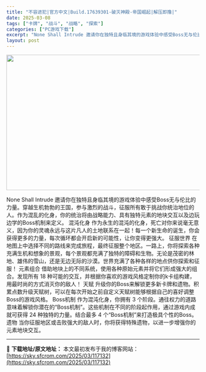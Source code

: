 ```yaml
---
title: "不容进犯|官方中文|Build.17639301-破灭神殿-帝国崛起|解压即撸|"
date: 2025-03-08
tags: ["卡牌", "战斗", "战略", "探索"]
categories: ["PC游戏下载"]
excerpt: "None Shall Intrude 邀请你在独特且身临其境的游戏体验中感受Boss无与伦比的力量。穿越生机勃勃的王国，参与激烈的战斗，征服所有敢于挑战你统治地位的人。作为混乱的化身，你的统治将由战略能力、具有独特元素的地块交互以及边玩边学的Boss机制来定义。 混沌化身 作为永生的混沌的化身，死亡&hellip;"
layout: post
---
```


<img class="aligncenter size-full wp-image-117120" src="https://sky.sfcrom.com/wp-content/uploads/2025/03/2025030809072085.webp" alt="" width="616" height="353" />

None Shall Intrude 邀请你在独特且身临其境的游戏体验中感受Boss无与伦比的力量。穿越生机勃勃的王国，参与激烈的战斗，征服所有敢于挑战你统治地位的人。作为混乱的化身，你的统治将由战略能力、具有独特元素的地块交互以及边玩边学的Boss机制来定义。
混沌化身
作为永生的混沌的化身，死亡对你来说毫无意义，因为你的灵魂永远与这片凡人的土地联系在一起！每一个新生命的诞生，你会获得更多的力量，每次循环都会开启新的可能性，让你变得更强大。
征服世界
在地图上中选择不同的路线来完成旅程，最终征服整个地区。一路上，你将探索各种充满生机和想象的景观，每个景观都充满了独特的障碍和生物。无论是茂密的林地、雄伟的雪山，还是无边无际的沙漠。世界充满了各种各样的地点供你探索和征服！
元素组合
借助地块上的不同系统，使用各种原始元素并将它们形成强大的组合。发现所有 18 种可能的交互，并根据你喜欢的游戏风格定制你的k卡组构建，用最时尚的方式消灭你的敌人！
天赋
升级你的Boss来解锁更多新卡牌和遗物。积累点数升级天赋树，可以在每次开始之前自定义天赋树能够根据自己的喜好调整Boss的游戏风格。
Boss机制
作为混沌化身，你拥有 3 个阶段。通往权力的道路意味着解锁你潜在的“Boss机制”。这些机制在不同的阶段起作用，通过游戏内成就可获得 24 种独特的力量。结合最多 4 个“Boss机制”来打造极具个性的Boss。
遗物
当你征服地区或击败强大的敌人时，你将获得特殊遗物，以进一步增强你的元素地块交互。

---
📖 **下载地址/原文地址：** 本文最初发布于我的博客网站：[https://sky.sfcrom.com/2025/03/117132](https://sky.sfcrom.com/2025/03/117132)
